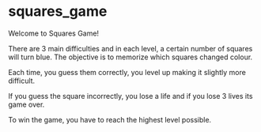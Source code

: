 # squares_game

Welcome to Squares Game!

There are 3 main difficulties and in each level, a certain number of squares will turn blue. The objective is to memorize which squares changed colour.

Each time, you guess them correctly, you level up making it slightly more difficult. 

If you guess the square incorrectly, you lose a life and if you lose 3 lives its game over.

To win the game, you have to reach the highest level possible.
